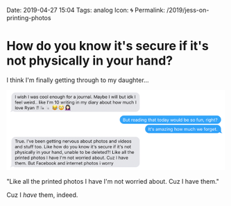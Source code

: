 Date: 2019-04-27 15:04
Tags: analog
Icon: 🌀
Permalink: /2019/jess-on-printing-photos

# How do you know it's secure if it's not physically in your hand?

I think I'm finally getting through to my daughter...

![iMessage chat with Jess](_jess-on-printing-photos.png)

"Like all the printed photos I have I'm not worried about. Cuz I have them."

Cuz I _have_ them, indeed.
